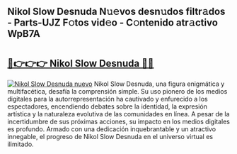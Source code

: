 ## Nikol Slow Desnuda N𝚞𝚎vos desn𝚞dos filtr𝚊dos - Parts-UJZ F𝚘tos vid𝚎o - C𝚘ntenido atr𝚊ctivo WpB7A

# <h2><a href="http://mb4g6jh.tromn.icu/?c=Nikol+Slow+Desnuda">🔗👉👉👉 Nikol Slow Desnuda 🔗🔗</a></h2>

[![Nikol Slow Desnuda nuevo](https://i.imgur.com/pEAQMta.gif)](http://mb4g6jh.tromn.icu/?c=Nikol+Slow+Desnuda)
Nikol Slow Desnuda, una figura enigmática y multifacética, desafía la comprensión simple. Su uso pionero de los medios digitales para la autorrepresentación ha cautivado y enfurecido a los espectadores, encendiendo debates sobre la identidad, la expresión artística y la naturaleza evolutiva de las comunidades en línea. A pesar de la incertidumbre de sus próximas acciones, su impacto en los medios digitales es profundo. Armado con una dedicación inquebrantable y un atractivo innegable, el progreso de Nikol Slow Desnuda en el universo virtual es ilimitado.
